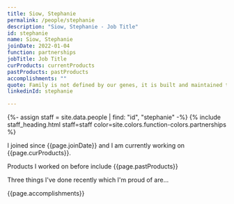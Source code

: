 ```yaml
---
title: Siow, Stephanie
permalink: /people/stephanie
description: "Siow, Stephanie - Job Title"
id: stephanie
name: Siow, Stephanie
joinDate: 2022-01-04
function: partnerships
jobTitle: Job Title
curProducts: currentProducts
pastProducts: pastProducts
accomplishments: ""
quote: Family is not defined by our genes, it is built and maintained through love.
linkedinId: stephanie

---
```


{%- assign staff = site.data.people | find: "id", "stephanie" -%}
{% include staff_heading.html staff=staff color=site.colors.function-colors.partnerships %}

<p>I joined since {{page.joinDate}} and I am currently working on {{page.curProducts}}.</p>

<p>Products I worked on before include {{page.pastProducts}}</p>

<p>Three things I've done recently which I'm proud of are...</p>
{{page.accomplishments}}
